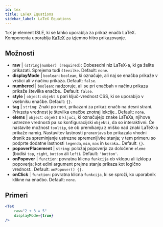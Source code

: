 ```yaml
---
id: tex
title: LaTeX Equations
sidebar_label: LaTeX Equations
---
```


`TeX` je element ISLE, ki se lahko uporablja za prikaz enačb LaTeX. Komponenta uporablja [KaTeX](https://github.com/Khan/KaTeX) za izjemno hitro prikazovanje.

## Možnosti

* __raw__ | `(string|number) (required)`: Dobesedni niz LaTeX-a, ki ga želite prikazati. Sprejema tudi `številke`. Default: `none`.
* __displayMode__ | `boolean`: `boolean`, ki označuje, ali naj se enačba prikaže v vrstici ali v načinu prikaza. Default: `false`.
* __numbered__ | `boolean`: nadzoruje, ali se pri enačbah v načinu prikaza prikaže številka enačbe.. Default: `false`.
* __style__ | `object`: `objekt` s pari ključ-vrednost CSS, ki se uporabijo v vsebniku enačbe. Default: `{}`.
* __tag__ | `string`: Znaki po meri, prikazani za prikaz enačb na desni strani. Privzeta vrednost je številka enačbe znotraj lekcije.. Default: `none`.
* __elems__ | `object`: `objekt` s `ključi`, ki označujejo znake LaTeXa, njihove ustrezne vrednosti pa so konfiguracijski `objekti`, da so interaktivni. Če nastavite možnost `tooltip`, se ob premikanju z miško nad znaki LaTeX-a prikaže namig. Nastavitev lastnosti `premenjava` bo prikazala vhodni drsnik za spreminjanje ustrezne spremenljivke stanja; v tem primeru so podprte dodatne lastnosti `legenda`, `min`, `max` in `koraka`.. Default: `{}`.
* __popoverPlacement__ | `string`: položaj popoverja za določene `eleme` (bodisi `top`, `right`, `bottom` ali `left`). Default: `'bottom'`.
* __onPopover__ | `function`: povratna klicna `funkcija` ob vklopu ali izklopu popoverja; kot edini argument prejme stanje prikaza kot logično vrednost.. Default: `onPopover() {}`.
* __onClick__ | `function`: povratna klicna `funkcija`, ki se sproži, ko uporabnik klikne na enačbo. Default: `none`.


## Primeri

```jsx live
<TeX
    raw="2 + 3 = 5"
    displayMode={true}
/>
```



